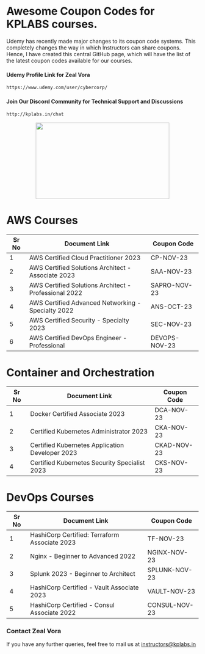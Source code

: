 # Awesome Coupon Codes for KPLABS courses.

Udemy has recently made major changes to its coupon code systems. This completely changes the way in which Instructors can share coupons. Hence, I have created this central GitHub page, which will have the list of the latest coupon codes available for our courses.

#### Udemy Profile Link for Zeal Vora

```sh
https://www.udemy.com/user/cybercorp/
```
#### Join Our Discord Community for Technical Support and Discussions

```sh
http://kplabs.in/chat
```
<p align="center">
  <img width="350" height="200" src="https://i.ibb.co/b3jFkkk/discord-terraform.png">
</p>

# AWS Courses 

| Sr No | Document Link | Coupon Code |
| ------ | ------ | ------ |
| 1 |AWS Certified Cloud Practitioner 2023 | CP-NOV-23 | 
| 2 |AWS Certified Solutions Architect - Associate  2023| SAA-NOV-23 |
| 3 |AWS Certified Solutions Architect - Professional 2022 | SAPRO-NOV-23 |
| 4 |AWS Certified Advanced Networking - Specialty 2022 | ANS-OCT-23 |
| 5 |AWS Certified Security - Specialty 2023 | SEC-NOV-23 |
| 6 |AWS Certified DevOps Engineer - Professional | DEVOPS-NOV-23 |

# Container and Orchestration

| Sr No | Document Link | Coupon Code |
| ------ | ------ | ------ |
| 1 | Docker Certified Associate 2023 | DCA-NOV-23 | 
| 2 | Certified Kubernetes Administrator 2023 | CKA-NOV-23 | 
| 3 | Certified Kubernetes Application Developer 2023 | CKAD-NOV-23 | 
| 4 | Certified Kubernetes Security Specialist 2023 | CKS-NOV-23 | 

# DevOps Courses

| Sr No | Document Link | Coupon Code |
| ------ | ------ | ------ |
| 1 | HashiCorp Certified: Terraform Associate 2023 | TF-NOV-23 | 
| 2 | Nginx - Beginner to Advanced 2022 | NGINX-NOV-23 | 
| 3 | Splunk 2023 - Beginner to Architect | SPLUNK-NOV-23 | 
| 4 | HashiCorp Certified - Vault Associate 2023 | VAULT-NOV-23 | 
| 5 | HashiCorp Certified - Consul Associate 2022 | CONSUL-NOV-23	 | 




### Contact Zeal Vora
If you have any further queries, feel free to mail us at instructors@kplabs.in
